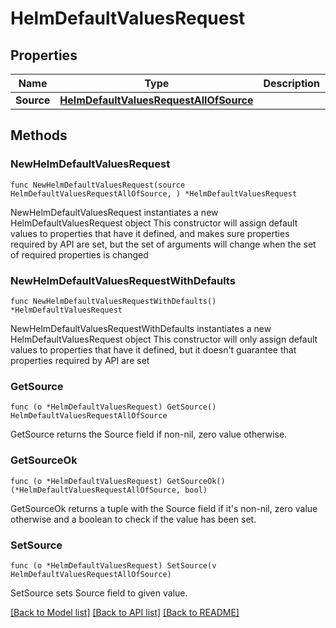 # HelmDefaultValuesRequest

## Properties

Name | Type | Description | Notes
------------ | ------------- | ------------- | -------------
**Source** | [**HelmDefaultValuesRequestAllOfSource**](HelmDefaultValuesRequestAllOfSource.md) |  | 

## Methods

### NewHelmDefaultValuesRequest

`func NewHelmDefaultValuesRequest(source HelmDefaultValuesRequestAllOfSource, ) *HelmDefaultValuesRequest`

NewHelmDefaultValuesRequest instantiates a new HelmDefaultValuesRequest object
This constructor will assign default values to properties that have it defined,
and makes sure properties required by API are set, but the set of arguments
will change when the set of required properties is changed

### NewHelmDefaultValuesRequestWithDefaults

`func NewHelmDefaultValuesRequestWithDefaults() *HelmDefaultValuesRequest`

NewHelmDefaultValuesRequestWithDefaults instantiates a new HelmDefaultValuesRequest object
This constructor will only assign default values to properties that have it defined,
but it doesn't guarantee that properties required by API are set

### GetSource

`func (o *HelmDefaultValuesRequest) GetSource() HelmDefaultValuesRequestAllOfSource`

GetSource returns the Source field if non-nil, zero value otherwise.

### GetSourceOk

`func (o *HelmDefaultValuesRequest) GetSourceOk() (*HelmDefaultValuesRequestAllOfSource, bool)`

GetSourceOk returns a tuple with the Source field if it's non-nil, zero value otherwise
and a boolean to check if the value has been set.

### SetSource

`func (o *HelmDefaultValuesRequest) SetSource(v HelmDefaultValuesRequestAllOfSource)`

SetSource sets Source field to given value.



[[Back to Model list]](../README.md#documentation-for-models) [[Back to API list]](../README.md#documentation-for-api-endpoints) [[Back to README]](../README.md)


